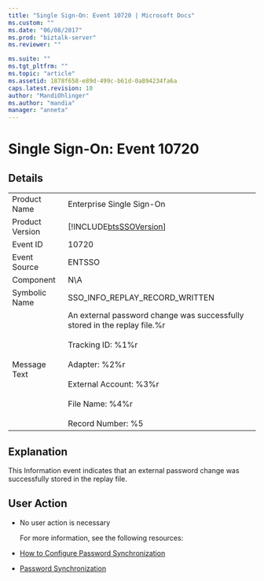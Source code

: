 ```yaml
---
title: "Single Sign-On: Event 10720 | Microsoft Docs"
ms.custom: ""
ms.date: "06/08/2017"
ms.prod: "biztalk-server"
ms.reviewer: ""

ms.suite: ""
ms.tgt_pltfrm: ""
ms.topic: "article"
ms.assetid: 1878f658-e89d-499c-b61d-0a894234fa6a
caps.latest.revision: 10
author: "MandiOhlinger"
ms.author: "mandia"
manager: "anneta"
---
```

# Single Sign-On: Event 10720
## Details  

|                 |                                                                                                                                                                                                                                |
|-----------------|--------------------------------------------------------------------------------------------------------------------------------------------------------------------------------------------------------------------------------|
|  Product Name   |                                                                                                   Enterprise Single Sign-On                                                                                                    |
| Product Version |                                                                                   [!INCLUDE[btsSSOVersion](../includes/btsssoversion-md.md)]                                                                                   |
|    Event ID     |                                                                                                             10720                                                                                                              |
|  Event Source   |                                                                                                             ENTSSO                                                                                                             |
|    Component    |                                                                                                              N\A                                                                                                               |
|  Symbolic Name  |                                                                                                 SSO_INFO_REPLAY_RECORD_WRITTEN                                                                                                 |
|  Message Text   | An external password change was successfully stored in the replay file.%r<br /><br /> Tracking ID: %1%r<br /><br /> Adapter: %2%r<br /><br /> External Account: %3%r<br /><br /> File Name: %4%r<br /><br /> Record Number: %5 |

## Explanation  
 This Information event indicates that an external password change was successfully stored in the replay file.  

## User Action  

- No user action is necessary  

  For more information, see the following resources:  

- [How to Configure Password Synchronization](../core/how-to-configure-password-synchronization.md)  

- [Password Synchronization](../core/password-synchronization2.md)
